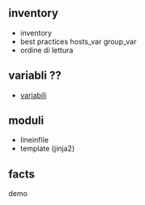 
## inventory

- inventory 
- best practices hosts_var group_var 
- ordine di lettura


## variabli ??

- [variabili](https://docs.ansible.com/ansible/latest/playbook_guide/playbooks_variables.html)

## moduli

- lineinfile
- template (jinja2)

## facts

demo

